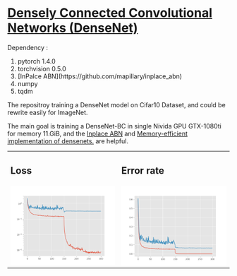# [Densely Connected Convolutional Networks (DenseNet)](https://arxiv.org/abs/1608.06993)
Dependency : 
<ol>
    <li>pytorch 1.4.0</li>
    <li>torchvision 0.5.0</li>
    <li>[InPalce ABN](https://github.com/mapillary/inplace_abn)</li>
    <li>numpy</li>
    <li>tqdm</li>
</ol>
<p>
The repositroy training a DenseNet model on Cifar10 Dataset, and could be rewrite easily for ImageNet.

The main goal is training a DenseNet-BC in single Nivida GPU GTX-1080ti for memory 11.GiB, and the [Inplace ABN](https://arxiv.org/abs/1712.02616) and [Memory-efficient implementation of densenets.](https://arxiv.org/abs/1707.06990) are helpful.
</p>
<table>
  <tr>
      <td><h2>Loss</h2></td>
      <td><h2>Error rate</h2></td>
  </tr>
  <tr>
      <td><img src="result/loss.png" alt="loss" width="400"/></td>
      <td><img src="result/error_rate.png" alt="error" width="400"/></td>
    </tr>
</table>